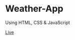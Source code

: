 # Weather-App
Using HTML, CSS & JavaScript
 
<a href="https://weather-app-three-flax-93.vercel.app/"> Live</a>
